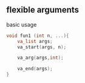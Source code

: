 ## flexible arguments

basic usage  
```c
void fun1 (int n, ...){
    va_list args; 
    va_start(args, n);

    va_arg(args,int);

    va_end(args);
}

```
